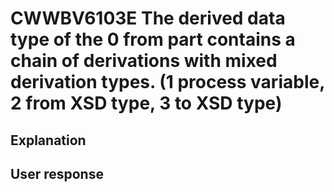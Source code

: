 # CWWBV6103E The derived data type of the 0 from part contains a chain of derivations with mixed derivation types. (1 process variable, 2 from XSD type, 3 to XSD type)

## Explanation

## User response